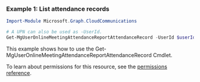 ### Example 1: List attendance records

```powershell
Import-Module Microsoft.Graph.CloudCommunications

# A UPN can also be used as -UserId.
Get-MgUserOnlineMeetingAttendanceReportAttendanceRecord -UserId $userId -OnlineMeetingId $onlineMeetingId -MeetingAttendanceReportId $meetingAttendanceReportId
```
This example shows how to use the Get-MgUserOnlineMeetingAttendanceReportAttendanceRecord Cmdlet.

To learn about permissions for this resource, see the [permissions reference](/graph/permissions-reference).


